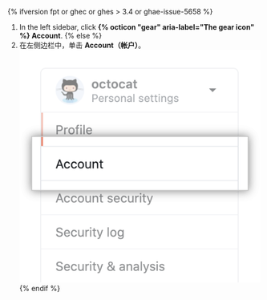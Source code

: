 {% ifversion fpt or ghec or ghes > 3.4 or ghae-issue-5658 %}
1. In the left sidebar, click **{% octicon "gear" aria-label="The gear icon" %} Account**.
{% else %}
1. 在左侧边栏中，单击 **Account（帐户）**。 ![帐户设置菜单选项](/assets/images/help/settings/settings-sidebar-account-settings.png)
{% endif %}
